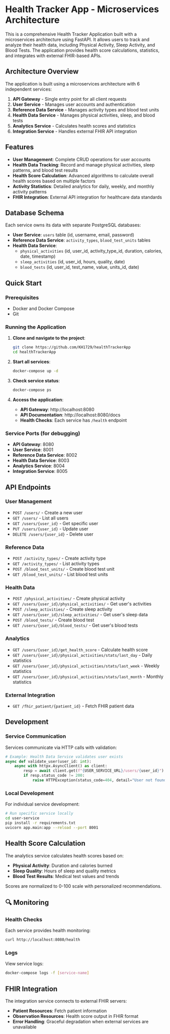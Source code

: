 # Health Tracker App - Microservices Architecture

This is a comprehensive Health Tracker Application built with a microservices architecture using FastAPI. It allows users to track and analyze their health data, including Physical Activity, Sleep Activity, and Blood Tests. The application provides health score calculations, statistics, and integrates with external FHIR-based APIs.

## Architecture Overview

The application is built using a microservices architecture with 6 independent services:

1. **API Gateway** - Single entry point for all client requests
2. **User Service** - Manages user accounts and authentication
3. **Reference Data Service** - Manages activity types and blood test units
4. **Health Data Service** - Manages physical activities, sleep, and blood tests
5. **Analytics Service** - Calculates health scores and statistics
6. **Integration Service** - Handles external FHIR API integration

## Features

- **User Management**: Complete CRUD operations for user accounts
- **Health Data Tracking**: Record and manage physical activities, sleep patterns, and blood test results
- **Health Score Calculation**: Advanced algorithms to calculate overall health scores based on multiple factors
- **Activity Statistics**: Detailed analytics for daily, weekly, and monthly activity patterns
- **FHIR Integration**: External API integration for healthcare data standards

## Database Schema

Each service owns its data with separate PostgreSQL databases:

- **User Service**: `users` table (id, username, email, password)
- **Reference Data Service**: `activity_types`, `blood_test_units` tables
- **Health Data Service**: 
  - `physical_activities` (id, user_id, activity_type_id, duration, calories, date, timestamp)
  - `sleep_activities` (id, user_id, hours, quality, date)
  - `blood_tests` (id, user_id, test_name, value, units_id, date)

## Quick Start

### Prerequisites

- Docker and Docker Compose
- Git

### Running the Application

1. **Clone and navigate to the project**:
   ```bash
   git clone https://github.com/KH1729/healthTrackerApp
   cd healthTrackerApp
   ```

2. **Start all services**:
   ```bash
   docker-compose up -d
   ```

3. **Check service status**:
   ```bash
   docker-compose ps
   ```

4. **Access the application**:
   - **API Gateway**: http://localhost:8080
   - **API Documentation**: http://localhost:8080/docs
   - **Health Checks**: Each service has `/health` endpoint

### Service Ports (for debugging)

- **API Gateway**: 8080
- **User Service**: 8001
- **Reference Data Service**: 8002
- **Health Data Service**: 8003
- **Analytics Service**: 8004
- **Integration Service**: 8005

## API Endpoints

### User Management
- `POST /users/` - Create a new user
- `GET /users/` - List all users
- `GET /users/{user_id}` - Get specific user
- `PUT /users/{user_id}` - Update user
- `DELETE /users/{user_id}` - Delete user

### Reference Data
- `POST /activity_types/` - Create activity type
- `GET /activity_types/` - List activity types
- `POST /blood_test_units/` - Create blood test unit
- `GET /blood_test_units/` - List blood test units

### Health Data
- `POST /physical_activities/` - Create physical activity
- `GET /users/{user_id}/physical_activities/` - Get user's activities
- `POST /sleep_activities/` - Create sleep activity
- `GET /users/{user_id}/sleep_activities/` - Get user's sleep data
- `POST /blood_tests/` - Create blood test
- `GET /users/{user_id}/blood_tests/` - Get user's blood tests

### Analytics
- `GET /users/{user_id}/get_health_score` - Calculate health score
- `GET /users/{user_id}/physical_activities/stats/last_day` - Daily statistics
- `GET /users/{user_id}/physical_activities/stats/last_week` - Weekly statistics
- `GET /users/{user_id}/physical_activities/stats/last_month` - Monthly statistics

### External Integration
- `GET /fhir_patient/{patient_id}` - Fetch FHIR patient data

## Development

### Service Communication

Services communicate via HTTP calls with validation:
```python
# Example: Health Data Service validates user exists
async def validate_user(user_id: int):
    async with httpx.AsyncClient() as client:
        resp = await client.get(f"{USER_SERVICE_URL}/users/{user_id}")
        if resp.status_code != 200:
            raise HTTPException(status_code=404, detail="User not found")
```
### Local Development

For individual service development:
```bash
# Run specific service locally
cd user-service
pip install -r requirements.txt
uvicorn app.main:app --reload --port 8001
```

## Health Score Calculation

The analytics service calculates health scores based on:
- **Physical Activity**: Duration and calories burned
- **Sleep Quality**: Hours of sleep and quality metrics
- **Blood Test Results**: Medical test values and trends

Scores are normalized to 0-100 scale with personalized recommendations.

## 🔍 Monitoring

### Health Checks
Each service provides health monitoring:
```bash
curl http://localhost:8080/health
```

### Logs
View service logs:
```bash
docker-compose logs -f [service-name]
```
## FHIR Integration

The integration service connects to external FHIR servers:
- **Patient Resources**: Fetch patient information
- **Observation Resources**: Health score output in FHIR format
- **Error Handling**: Graceful degradation when external services are unavailable

